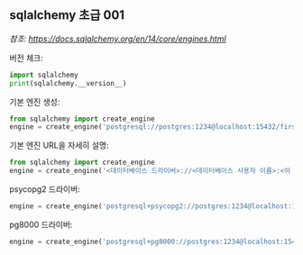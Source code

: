 ## sqlalchemy 초급 001

*참조: https://docs.sqlalchemy.org/en/14/core/engines.html*

버전 체크:

```python
import sqlalchemy
print(sqlalchemy.__version__)
```

기본 엔진 생성: 

```python
from sqlalchemy import create_engine
engine = create_engine('postgresql://postgres:1234@localhost:15432/firstalchemy')
```

기본 엔진 URL을 자세히 설명:

```python
from sqlalchemy import create_engine
engine = create_engine('<데이터베이스 드라이버>://<데이터베이스 사용자 이름>:<이 사용자의 비밀번호>@<호스트>:<포트>/<데이터베이스 이름>')
```

psycopg2 드라이버: 

```python
engine = create_engine('postgresql+psycopg2://postgres:1234@localhost:15432/firstalchemy')
```

pg8000 드라이버:

```python
engine = create_engine('postgresql+pg8000://postgres:1234@localhost:15432/firstalchemy')
```

